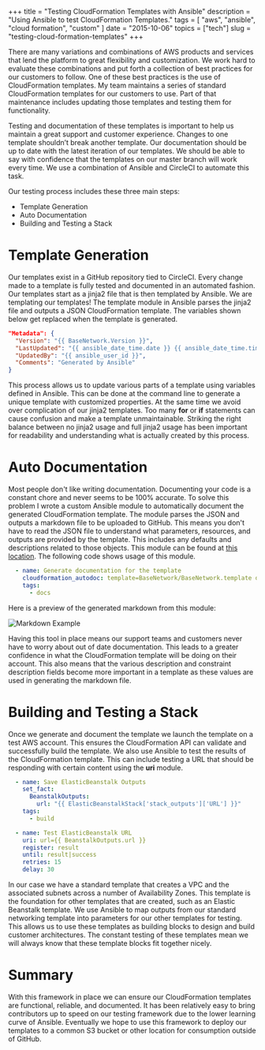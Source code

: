 +++
title = "Testing CloudFormation Templates with Ansible"
description = "Using Ansible to test CloudFormation Templates."
tags = [ "aws", "ansible", "cloud formation", "custom" ]
date = "2015-10-06"
topics = ["tech"]
slug = "testing-cloud-formation-templates"
+++

There are many variations and combinations of AWS products and services that lend the platform to great flexibility and customization. We work hard to evaluate these combinations and put forth a collection of best practices for our customers to follow. One of these best practices is the use of CloudFormation templates. My team maintains a series of standard CloudFormation templates for our customers to use. Part of that maintenance includes updating those templates and testing them for functionality.

Testing and documentation of these templates is important to help us maintain a great support and customer experience. Changes to one template shouldn’t break another template. Our documentation should be up to date with the latest iteration of our templates. We should be able to say with confidence that the templates on our master branch will work every time. We use a combination of Ansible and CircleCI to automate this task.

Our testing process includes these three main steps:

* Template Generation
* Auto Documentation
* Building and Testing a Stack

# Template Generation

Our templates exist in a GitHub repository tied to CircleCI. Every change made to a template is fully tested and documented in an automated fashion. Our templates start as a jinja2 file that is then templated by Ansible. We are templating our templates! The template module in Ansible parses the jinja2 file and outputs a JSON CloudFormation template. The variables shown below get replaced when the template is generated.

```JSON
"Metadata": {
  "Version": "{{ BaseNetwork.Version }}",
  "LastUpdated": "{{ ansible_date_time.date }} {{ ansible_date_time.time }}",
  "UpdatedBy": "{{ ansible_user_id }}",
  "Comments": "Generated by Ansible"
}
```

This process allows us to update various parts of a template using variables defined in Ansible. This can be done at the command line to generate a unique template with customized properties. At the same time we avoid over complication of our jinja2 templates. Too many **for** or **if** statements can cause confusion and make a template unmaintainable. Striking the right balance between no jinja2 usage and full jinja2 usage has been important for readability and understanding what is actually created by this process.

# Auto Documentation

Most people don't like writing documentation. Documenting your code is a constant chore and never seems to be 100% accurate. To solve this problem I wrote a custom Ansible module to automatically document the generated CloudFormation template. The module parses the JSON and outputs a markdown file to be uploaded to GitHub. This means you don't have to read the JSON file to understand what parameters, resources, and outputs are provided by the template. This includes any defaults and descriptions related to those objects. This module can be found at [this location](https://github.com/Linuturk/cloudformation-autodoc/blob/master/library/cloudformation_autodoc.py). The following code shows usage of this module.

```yaml
  - name: Generate documentation for the template
    cloudformation_autodoc: template=BaseNetwork/BaseNetwork.template dest=BaseNetwork/README.md
    tags:
      - docs
```

Here is a preview of the generated markdown from this module:

![Markdown Example](/images/cfautodoc/template_readme-example.png)

Having this tool in place means our support teams and customers never have to worry about out of date documentation. This leads to a greater confidence in what the CloudFormation template will be doing on their account. This also means that the various description and constraint description fields become more important in a template as these values are used in generating the markdown file.

# Building and Testing a Stack

Once we generate and document the template we launch the template on a test AWS account. This ensures the CloudFormation API can validate and successfully build the template. We also use Ansible to test the results of the CloudFormation template. This can include testing a URL that should be responding with certain content using the **uri** module.

```yaml
  - name: Save ElasticBeanstalk Outputs
    set_fact:
      BeanstalkOutputs:
        url: "{{ ElasticBeanstalkStack['stack_outputs']['URL'] }}"
    tags:
      - build

  - name: Test ElasticBeanstalk URL
    uri: url={{ BeanstalkOutputs.url }}
    register: result
    until: result|success
    retries: 15
    delay: 30
```

In our case we have a standard template that creates a VPC and the associated subnets across a number of Availability Zones. This template is the foundation for other templates that are created, such as an Elastic Beanstalk template. We use Ansible to map outputs from our standard networking template into parameters for our other templates for testing. This allows us to use these templates as building blocks to design and build customer architectures. The constant testing of these templates mean we will always know that these template blocks fit together nicely.

# Summary

With this framework in place we can ensure our CloudFormation templates are functional, reliable, and documented. It has been relatively easy to bring contributors up to speed on our testing framework due to the lower learning curve of Ansible. Eventually we hope to use this framework to deploy our templates to a common S3 bucket or other location for consumption outside of GitHub.
